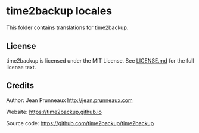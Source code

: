 # time2backup locales
This folder contains translations for time2backup.

## License
time2backup is licensed under the MIT License. See [LICENSE.md](../LICENSE.md) for the full license text.

## Credits
Author: Jean Prunneaux http://jean.prunneaux.com

Website: https://time2backup.github.io

Source code: https://github.com/time2backup/time2backup
